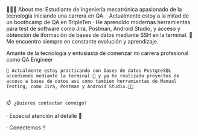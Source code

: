 🧑🏻‍💻 About me:
  Estudiante de Ingeniería mecatrónica apasionado de la tecnología iniciando una carrera en QA.
  · Actualmente estoy a la mitad de un boothcamp de QA en TripleTen
  · He aprendido modernas herramientas para test de software como Jira, Postman, Android Studio, y acceso y obtención de iformación de bases de datos mediante SSH en la terminal.  🧰  Me encuentro siempre en constante evolución y aprendizaje.

  Amante de la tecnología y entusiasta de comenzar mi carrera profesional como QA Engineer

    🌱 Actualmente estoy practicando con bases de datos PostgreSQL accediendo mediante la terminal 📘 y ya he realizado proyectos de acceso a bases de datos asi como tambien herramientas de Manual Testing, como Jira, Postman y Android Studio.🧑‍💻


    📫 ¿Quieres contactar conmigo? 

 
 · Especial atención al detalle 🔎
 
 
 · Conectemos !!

<!--
**jgera-gsuarez/jgera-gsuarez** is a ✨ _special_ ✨ repository because its `README.md` (this file) appears on your GitHub profile.

Here are some ideas to get you started:

- 🔭 I’m currently working on ...
- 🌱 I’m currently learning ...
- 👯 I’m looking to collaborate on ...
- 🤔 I’m looking for help with ...
- 💬 Ask me about ...
- 📫 How to reach me: ...
- 😄 Pronouns: ...
- ⚡ Fun fact: ...
-->

